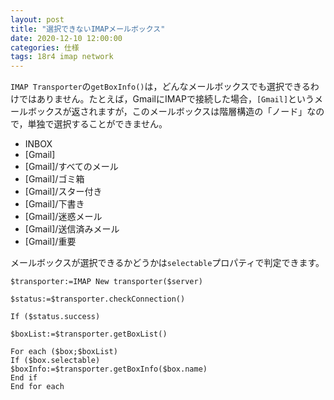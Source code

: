 ```yaml
---
layout: post
title: "選択できないIMAPメールボックス"
date: 2020-12-10 12:00:00
categories: 仕様
tags: 18r4 imap network
---
```


`IMAP Transporter`の`getBoxInfo()`は，どんなメールボックスでも選択できるわけではありません。たとえば，GmailにIMAPで接続した場合，`[Gmail]`というメールボックスが返されますが，このメールボックスは階層構造の「ノード」なので，単独で選択することができません。

* INBOX
* [Gmail]
* [Gmail]/すべてのメール
* [Gmail]/ゴミ箱
* [Gmail]/スター付き
* [Gmail]/下書き
* [Gmail]/迷惑メール
* [Gmail]/送信済みメール
* [Gmail]/重要

メールボックスが選択できるかどうかは`selectable`プロパティで判定できます。

```
$transporter:=IMAP New transporter($server)

$status:=$transporter.checkConnection()

If ($status.success)

$boxList:=$transporter.getBoxList()

For each ($box;$boxList)
If ($box.selectable)
$boxInfo:=$transporter.getBoxInfo($box.name)
End if
End for each
```
